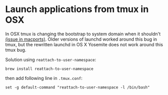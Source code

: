 # Launch applications from tmux in OSX

In OSX tmux is changing the bootstrap to system domain when it shouldn't [(issue in macports)](https://trac.macports.org/ticket/18357). Older versions of launchd worked around this bug in tmux, but the rewritten launchd in OS X Yosemite does not work around this tmux bug.

Solution using `reattach-to-user-namespace`:

```
brew install reattach-to-user-namespace
```

then add following line in `.tmux.conf`:

```
set -g default-command "reattach-to-user-namespace -l /bin/bash"
```

